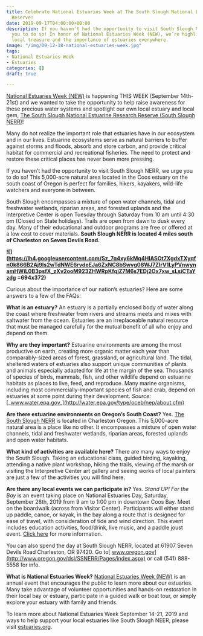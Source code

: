 ```yaml
---
title: Celebrate National Estuaries Week at The South Slough National Estuarine Research
  Reserve!
date: 2019-09-17T04:00:00+00:00
description: If you haven’t had the opportunity to visit South Slough NERR, we urge
  you to do so! In honor of National Estuaries Week (NEW), we’re highlighting this
  local treasure and the importance of estuaries everywhere.
image: "/img/09-12-18-national-estuaries-week.jpg"
tags:
- National Estuaries Week
- Estuaries
categories: []
draft: true

---
```

[National Estuaries Week (NEW)](https://estuaries.org/get-involved/new/) is happening THIS WEEK (September 14th-21st) and we wanted to take the opportunity to help raise awareness for these precious water systems and spotlight our own local estuary and local gem, [The South Slough National Estuarine Research Reserve (South Slough NERR)](https://www.oregon.gov/dsl/SS/Pages/About.aspx)!

Many do not realize the important role that estuaries have in our ecosystem and in our lives. Estuarine ecosystems serve as natural barriers to buffer against storms and floods, absorb and store carbon, and provide critical habitat for commercial and recreational fisheries. The need to protect and restore these critical places has never been more pressing.

If you haven’t had the opportunity to visit South Slough NERR, we urge you to do so! This 5,000-acre natural area located in the Coos estuary on the south coast of Oregon is perfect for families, hikers, kayakers, wild-life watchers and everyone in between. 

South Slough encompasses a mixture of open water channels, tidal and freshwater wetlands, riparian areas, and forested uplands and the Interpretive Center is open Tuesday through Saturday from 10 am until 4:30 pm (Closed on State holidays). Trails are open from dawn to dusk every day. Many of their educational and outdoor programs are free or offered at a low cost to cover materials. **South Slough NERR is located 4 miles south of Charleston on Seven Devils Road.**

**![](https://lh4.googleusercontent.com/Sz_7q4xy6kMq4HlASOt7XgdxTXyqfn0k866B2Aj9ls2wTdNWE6rvdeEJa6ZxNC8bSwvg08WJ7ZIrV1LyPVnwynamHWiL0B3psfX_zXv2ooM923ZHWRpKfqjZ7M6s7EDj2Ox7xw_sLsiCTaYzdg =694x372)**

Curious about the importance of our nation’s estuaries? Here are some answers to a few of the FAQs:

**What is an estuary?** An estuary is a partially enclosed body of water along the coast where freshwater from rivers and streams meets and mixes with saltwater from the ocean. Estuaries are an irreplaceable natural resource that must be managed carefully for the mutual benefit of all who enjoy and depend on them.

**Why are they important?** Estuarine environments are among the most productive on earth, creating more organic matter each year than comparably-sized areas of forest, grassland, or agricultural land. The tidal, sheltered waters of estuaries also support unique communities of plants and animals especially adapted for life at the margin of the sea. Thousands of species of birds, mammals, fish, and other wildlife depend on estuarine habitats as places to live, feed, and reproduce. Many marine organisms, including most commercially-important species of fish and crab, depend on estuaries at some point during their development. _Source:_ [_www.water.epa.gov_](http://water.epa.gov/type/oceb/nep/about.cfm)

**Are there estuarine environments on Oregon’s South Coast?** Yes. [The South Slough NERR](https://www.oregon.gov/dsl/SS/Pages/About.aspx) is located in Charleston Oregon. This 5,000-acre natural area is a place like no other. It encompasses a mixture of open water channels, tidal and freshwater wetlands, riparian areas, forested uplands and open water habitats.

**What kind of activities are available here?** There are many ways to enjoy the South Slough. Taking an educational class, guided birding, kayaking, attending a native plant workshop, hiking the trails, viewing of the marsh or visiting the Interpretive Center art gallery and seeing works of local painters are just a few of the activities you will find here.

**Are there any local events we can participate in?** Yes. _Stand UP! For the Bay_ is an event taking place on National Estuaries Day, Saturday, September 28th, 2019 from 9 am to 1:00 pm in downtown Coos Bay. Meet on the boardwalk (across from Visitor Center). Participants will either stand up paddle, canoe, or kayak, in the bay along a route that is designed for ease of travel, with consideration of tide and wind direction. This event includes education activities, food/drink, live music, and a paddle joust event. [Click here](https://www.facebook.com/events/1024849711239531/?active_tab=about) for more information. 

You can also spend the day at South Slough NERR, located at 61907 Seven Devils Road Charleston, OR 97420. Go to[ www.oregon.gov](http://www.oregon.gov/dsl/SSNERR/Pages/index.aspx) or call (541) 888-5558 for info.

**What is National Estuaries Week?** [National Estuaries Week (NEW)](https://estuaries.org/get-involved/new/) is an annual event that encourages the public to learn more about our estuaries. Many take advantage of volunteer opportunities and hands-on restoration in their local bay or estuary, participate in a guided walk or boat tour, or simply explore your estuary with family and friends.

To learn more about National Estuaries Week September 14-21, 2019 and ways to help support your local estuaries like South Slough NEER, please visit [estuaries.org](https://estuaries.org/get-involved/new/).